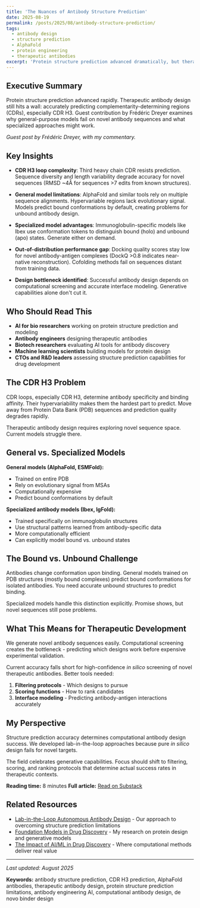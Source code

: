 ```yaml
---
title: 'The Nuances of Antibody Structure Prediction'
date: 2025-08-19
permalink: /posts/2025/08/antibody-structure-prediction/
tags:
  - antibody design
  - structure prediction
  - AlphaFold
  - protein engineering
  - therapeutic antibodies
excerpt: 'Protein structure prediction advanced dramatically, but therapeutic antibody design faces a bottleneck: accurately predicting CDR loops, especially CDR H3, for novel sequences.'
---
```


## Executive Summary

Protein structure prediction advanced rapidly. Therapeutic antibody design still hits a wall: accurately predicting complementarity-determining regions (CDRs), especially CDR H3. Guest contribution by Frédéric Dreyer examines why general-purpose models fail on novel antibody sequences and what specialized approaches might work.

*Guest post by Frédéric Dreyer, with my commentary.*

## Key Insights

- **CDR H3 loop complexity**: Third heavy chain CDR resists prediction. Sequence diversity and length variability degrade accuracy for novel sequences (RMSD ~4Å for sequences >7 edits from known structures).

- **General model limitations**: AlphaFold and similar tools rely on multiple sequence alignments. Hypervariable regions lack evolutionary signal. Models predict bound conformations by default, creating problems for unbound antibody design.

- **Specialized model advantages**: Immunoglobulin-specific models like Ibex use conformation tokens to distinguish bound (holo) and unbound (apo) states. Generate either on demand.

- **Out-of-distribution performance gap**: Docking quality scores stay low for novel antibody-antigen complexes (DockQ >0.8 indicates near-native reconstruction). Cofolding methods fail on sequences distant from training data.

- **Design bottleneck identified**: Successful antibody design depends on computational screening and accurate interface modeling. Generative capabilities alone don't cut it.

## Who Should Read This

- **AI for bio researchers** working on protein structure prediction and modeling
- **Antibody engineers** designing therapeutic antibodies
- **Biotech researchers** evaluating AI tools for antibody discovery
- **Machine learning scientists** building models for protein design
- **CTOs and R&D leaders** assessing structure prediction capabilities for drug development

## The CDR H3 Problem

CDR loops, especially CDR H3, determine antibody specificity and binding affinity. Their hypervariability makes them the hardest part to predict. Move away from Protein Data Bank (PDB) sequences and prediction quality degrades rapidly.

Therapeutic antibody design requires exploring novel sequence space. Current models struggle there.

## General vs. Specialized Models

**General models (AlphaFold, ESMFold):**
- Trained on entire PDB
- Rely on evolutionary signal from MSAs
- Computationally expensive
- Predict bound conformations by default

**Specialized antibody models (Ibex, IgFold):**
- Trained specifically on immunoglobulin structures
- Use structural patterns learned from antibody-specific data
- More computationally efficient
- Can explicitly model bound vs. unbound states

## The Bound vs. Unbound Challenge

Antibodies change conformation upon binding. General models trained on PDB structures (mostly bound complexes) predict bound conformations for isolated antibodies. You need accurate unbound structures to predict binding.

Specialized models handle this distinction explicitly. Promise shows, but novel sequences still pose problems.

## What This Means for Therapeutic Development

We generate novel antibody sequences easily. Computational screening creates the bottleneck - predicting which designs work before expensive experimental validation.

Current accuracy falls short for high-confidence *in silico* screening of novel therapeutic antibodies. Better tools needed:
1. **Filtering protocols** - Which designs to pursue
2. **Scoring functions** - How to rank candidates
3. **Interface modeling** - Predicting antibody-antigen interactions accurately

## My Perspective

Structure prediction accuracy determines computational antibody design success. We developed lab-in-the-loop approaches because pure *in silico* design fails for novel targets.

The field celebrates generative capabilities. Focus should shift to filtering, scoring, and ranking protocols that determine actual success rates in therapeutic contexts.

**Reading time:** 8 minutes
**Full article:** [Read on Substack](https://ncfrey.substack.com/p/the-nuances-of-antibody-structure)

## Related Resources

- [Lab-in-the-Loop Autonomous Antibody Design](/publications/#lab-in-the-loop) - Our approach to overcoming structure prediction limitations
- [Foundation Models in Drug Discovery](/publications/) - My research on protein design and generative models
- [The Impact of AI/ML in Drug Discovery](/posts/2024/08/ai-impact-drug-discovery/) - Where computational methods deliver real value

---

*Last updated: August 2025*

**Keywords:** antibody structure prediction, CDR H3 prediction, AlphaFold antibodies, therapeutic antibody design, protein structure prediction limitations, antibody engineering AI, computational antibody design, de novo binder design
